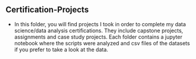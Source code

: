 ## Certification-Projects
* In this folder, you will find projects I took in order to complete my data science/data analysis certifications. They include capstone projects, assignments and case study projects.
Each folder contains a jupyter notebook where the scripts were analyzed and csv files of the datasets if you prefer to take a look at the data.
